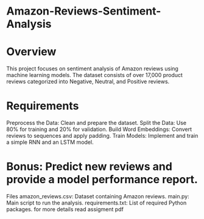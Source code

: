 # Amazon-Reviews-Sentiment-Analysis
# Overview
This project focuses on sentiment analysis of Amazon reviews using machine learning models. The dataset consists of over 17,000 product reviews categorized into Negative, Neutral, and Positive reviews.

# Requirements
Preprocess the Data: Clean and prepare the dataset.
Split the Data: Use 80% for training and 20% for validation.
Build Word Embeddings: Convert reviews to sequences and apply padding.
Train Models: Implement and train a simple RNN and an LSTM model.
# Bonus: Predict new reviews and provide a model performance report.
Files
amazon_reviews.csv: Dataset containing Amazon reviews.
main.py: Main script to run the analysis.
requirements.txt: List of required Python packages.
for more details read assigment pdf
